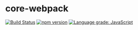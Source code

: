 # core-webpack
[![Build Status](https://travis-ci.com/vocoWone/core-webpack.svg?branch=master)](https://travis-ci.com/vocoWone/core-webpack)
[![npm version](https://img.shields.io/npm/v/gopack.svg?style=flat)](https://www.npmjs.com/package/gopack)
[![Language grade: JavaScript](https://img.shields.io/lgtm/grade/javascript/g/vocoWone/core-webpack.svg?logo=lgtm&logoWidth=18)](https://lgtm.com/projects/g/vocoWone/core-webpack/context:javascript) 

